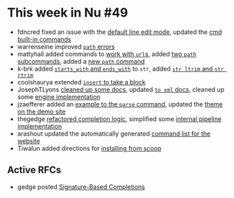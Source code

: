 # This week in Nu #49

- fdncred fixed an issue with the [default line edit mode](https://github.com/nushell/nushell/pull/2278), updated the [cmd built-in commands](https://github.com/nushell/nushell/pull/2266)
- warrenseine improved [`path` errors](https://github.com/nushell/nushell/pull/2276)
- mattyhall added commands to [work with `url`s](https://github.com/nushell/nushell/pull/2274), added [two `path` subcommands](https://github.com/nushell/nushell/pull/2264), added a [new `path` command](https://github.com/nushell/nushell/pull/2255)
- k-brk added [`starts_with` and `ends_with`](https://github.com/nushell/nushell/pull/2269) to `str`, added [`str ltrim` and `str rtrim`](https://github.com/nushell/nushell/pull/2262)
- coolshaurya extended [`insert` to take a block](https://github.com/nushell/nushell/pull/2265)
- JosephTLyons [cleaned up some docs](https://github.com/nushell/nushell/pull/2257), updated [`to xml` docs](https://github.com/nushell/nushell/pull/2253), cleaned up some [engine implementation](https://github.com/nushell/nushell/pull/2248)
- jzaefferer added an [example to the `parse` command](https://github.com/nushell/nushell/pull/2256), updated the [theme on the demo site](https://github.com/nushell/demo/pull/44)
- thegedge [refactored completion logic](https://github.com/nushell/nushell/pull/2254), simplified some [internal pipeline implementation](https://github.com/nushell/nushell/pull/2251)
- arashout updated the automatically generated [command list for the website](https://github.com/nushell/nushell.github.io/pull/54)
- Tiwalun added directions for [installing from scoop](https://github.com/nushell/nushell.github.io/pull/55)

## Active RFCs

- gedge posted [Signature-Based Completions](https://github.com/nushell/rfcs/pull/2)
